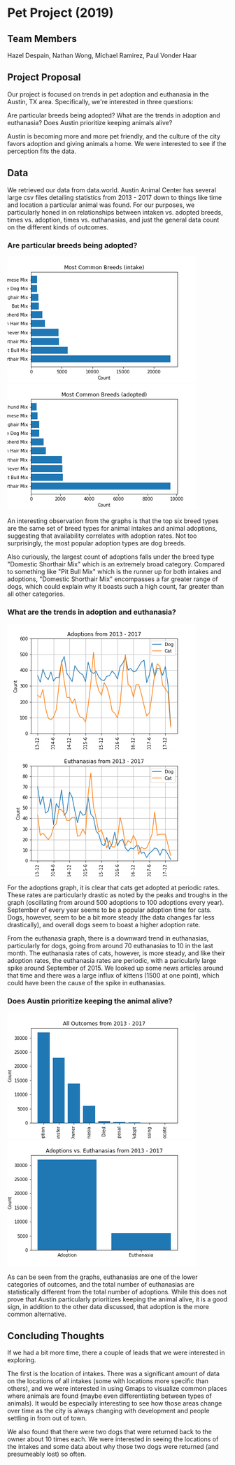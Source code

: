 # Pet Project (2019)
## Team Members
Hazel Despain, Nathan Wong, Michael Ramirez, Paul Vonder Haar

## Project Proposal
Our project is focused on trends in pet adoption and euthanasia in the Austin, TX area. Specifically, we're interested in three questions:

Are particular breeds being adopted?
What are the trends in adoption and euthanasia?
Does Austin prioritize keeping animals alive?

Austin is becoming more and more pet friendly, and the culture of the city favors adoption and giving animals a home. We were interested to see if the perception fits the data.

## Data
We retrieved our data from data.world. Austin Animal Center has several large csv files detailing statistics from 2013 - 2017 down to things like time and location a particular animal was found. For our purposes, we particularly honed in on relationships between intaken vs. adopted breeds, times vs. adoption, times vs. euthanasias, and just the general data count on the different kinds of outcomes.

### Are particular breeds being adopted? 
![BreedsIntake](images/breedin.png)
![BreedsOutcome](images/adoptout.png)

An interesting observation from the graphs is that the top six breed types are the same set of breed types for animal intakes and animal adoptions, suggesting that availability correlates with adoption rates. Not too surprisingly, the most popular adoption types are dog breeds.

Also curiously, the largest count of adoptions falls under the breed type "Domestic Shorthair Mix" which is an extremely broad category. Compared to something like "Pit Bull Mix" which is the runner up for both intakes and adoptions, "Domestic Shorthair Mix" encompasses a far greater range of dogs, which could explain why it boasts such a high count, far greater than all other categories.

### What are the trends in adoption and euthanasia?
![AdoptionsOverTime](images/adoption.png)
![EuthanasiasOverTime](images/euthanasia.png)

For the adoptions graph, it is clear that cats get adopted at periodic rates. These rates are particularly drastic as noted by the peaks and troughs in the graph (oscillating from around 500 adoptions to 100 adoptions every year). September of every year seems to be a popular adoption time for cats. Dogs, however, seem to be a bit more steady (the data changes far less drastically), and overall dogs seem to boast a higher adoption rate.

From the euthanasia graph, there is a downward trend in euthanasias, particularly for dogs, going from around 70 euthanasias to 10 in the last month. The euthanasia rates of cats, however, is more steady, and like their adoption rates, the euthanasia rates are periodic, with a paricularly large spike around September of 2015. We looked up some news articles around that time and there was a large influx of kittens (1500 at one point), which could have been the cause of the spike in euthanasias.

### Does Austin prioritize keeping the animal alive?
![Outcomes](images/outcomes.png)
![AdoptorEuthanize](images/adopteuthanize.png)

As can be seen from the graphs, euthanasias are one of the lower categories of outcomes, and the total number of euthanasias are statistically different from the total number of adoptions. While this does not prove that Austin particularly prioritizes keeping the animal alive, it is a good sign, in addition to the other data discussed, that adoption is the more common alternative.

## Concluding Thoughts
If we had a bit more time, there a couple of leads that we were interested in exploring.

The first is the location of intakes. There was a significant amount of data on the locations of all intakes (some with locations more specific than others), and we were interested in using Gmaps to visualize common places where animals are found (maybe even differentiating between types of animals). It would be especially interesting to see how those areas change over time as the city is always changing with development and people settling in from out of town.

We also found that there were two dogs that were returned back to the owner about 10 times each. We were interested in seeing the locations of the intakes and some data about why those two dogs were returned (and presumeably lost) so often.

